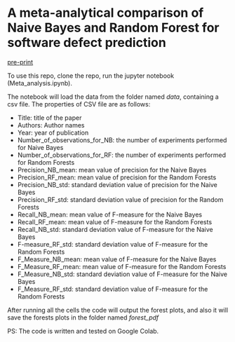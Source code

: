 # A meta-analytical comparison of Naive Bayes and Random Forest for software defect prediction

[pre-print](https://www.researchgate.net/publication/350459831_A_meta-analytical_comparison_of_Naive_Bayes_and_Random_Forest_for_software_defect_prediction)

To use this repo, clone the repo, run the jupyter notebook (Meta_analysis.ipynb).

The notebook will load the data from the folder named _data_, containing a csv file. The properties of CSV file are as follows:
- Title: title of the paper
- Authors: Author names
- Year: year of publication
- Number_of_observations_for_NB: the number of experiments performed for Naive Bayes
- Number_of_observations_for_RF: the number of experiments performed for Random Forests
- Precision_NB_mean: mean value of precision for the Naive Bayes
- Precision_RF_mean: mean value of precision for the Random Forests
- Precision_NB_std: standard deviation value of precision for the Naive Bayes
- Precision_RF_std: standard deviation value of precision for the Random Forests
- Recall_NB_mean: mean value of F-measure for the Naive Bayes
- Recall_RF_mean: mean value of F-measure for the Random Forests
- Recall_NB_std: standard deviation value of F-measure for the Naive Bayes
- F-measure_RF_std: standard deviation value of F-measure for the Random Forests
- F_Measure_NB_mean: mean value of F-measure for the Naive Bayes
- F_Measure_RF_mean: mean value of F-measure for the Random Forests
- F_Measure_NB_std: standard deviation value of F-measure for the Naive Bayes
- F_Measure_RF_std: standard deviation value of F-measure for the Random Forests

After running all the cells the code will output the forest plots, and also it will save the forests plots in the folder named _forest_pdf_

PS: The code is written and tested on Google Colab.
